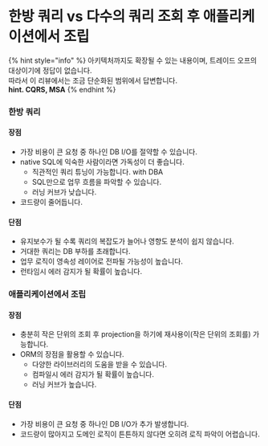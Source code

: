 # 한방 쿼리 vs 다수의 쿼리 조회 후 애플리케이션에서 조립

{% hint style="info" %}
아키텍처까지도 확장될 수 있는 내용이며, 트레이드 오프의 대상이기에 정답이 없습니다. \
따라서 이 리뷰에서는 조금 단순화된 범위에서 답변합니다. \
**hint. CQRS, MSA**
{% endhint %}

### 한방 쿼리

#### 장점

* 가장 비용이 큰 요청 중 하나인 DB I/O를 절약할 수 있습니다.
* native SQL에 익숙한 사람이라면 가독성이 더 좋습니다.
  * 직관적인 쿼리 튜닝이 가능합니다. with DBA
  * SQL만으로 업무 흐름을 파악할 수 있습니다.
  * 러닝 커브가 낮습니다.
* 코드량이 줄어듭니다.

#### 단점

* 유지보수가 될 수록 쿼리의 복잡도가 늘어나 영향도 분석이 쉽지 않습니다.
* 거대한 쿼리는 DB 부하를 초래합니다.&#x20;
* 업무 로직이 영속성 레이어로 전파될 가능성이 높습니다.
* 런타임시 에러 감지가 될 확률이 높습니다.

### 애플리케이션에서 조립

#### 장점

* 충분히 작은 단위의 조회 후 projection을 하기에 재사용이(작은 단위의 조회를) 가능합니다.
* ORM의 장점을 활용할 수 있습니다.
  * 다양한 라이브러리의 도움을 받을 수 있습니다.
  * 컴파일시 에러 감지가 될 확률이 높습니다.
  * 러닝 커브가 높습니다.

#### 단점

* 가장 비용이 큰 요청 중 하나인 DB I/O가 추가 발생합니다.
* 코드량이 많아지고 도메인 로직이 튼튼하지 않다면 오히려 로직 파악이 어렵습니다.

